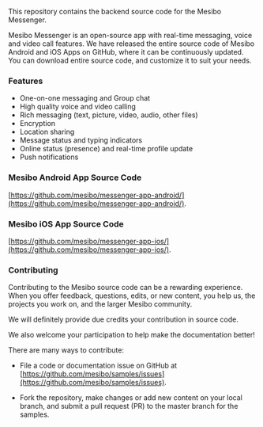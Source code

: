 This repository contains the backend source code for the Mesibo Messenger.

Mesibo Messenger is an open-source app with real-time messaging, voice and video call features. We have released the entire source code of Mesibo Android and iOS Apps on GitHub, where it can be continuously updated. You can download entire source code, and customize it to suit your needs. 

### Features
- One-on-one messaging and Group chat
- High quality voice and video calling
- Rich messaging (text, picture, video, audio, other files)
- Encryption
- Location sharing
- Message status and typing indicators
- Online status (presence) and real-time profile update
- Push notifications

### Mesibo Android App Source Code
[https://github.com/mesibo/messenger-app-android/](https://github.com/mesibo/messenger-app-android/).

### Mesibo iOS App Source Code

[https://github.com/mesibo/messenger-app-ios/](https://github.com/mesibo/messenger-app-ios/).

### Contributing
Contributing to the Mesibo source code can be a rewarding experience. When you
offer feedback, questions, edits, or new content, you help us, the projects you
work on, and the larger Mesibo community. 

We will definitely provide due credits your contribution in source code. 

We also welcome your participation to help make the documentation better!

There are many ways to contribute:

- File a code or documentation issue on GitHub at
[https://github.com/mesibo/samples/issues](https://github.com/mesibo/samples/issues).

- Fork the repository, make changes or add new content on your local
branch, and submit a pull request (PR) to the master branch for the samples.


